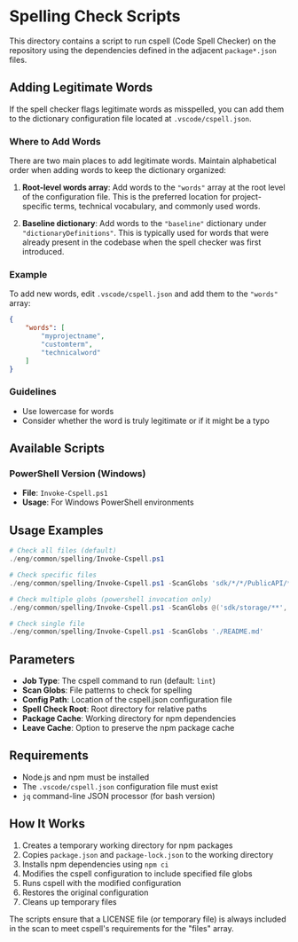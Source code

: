 # Spelling Check Scripts

This directory contains a script to run cspell (Code Spell Checker) on the repository using the dependencies defined in the adjacent `package*.json` files.

## Adding Legitimate Words

If the spell checker flags legitimate words as misspelled, you can add them to the dictionary configuration file located at `.vscode/cspell.json`.

### Where to Add Words

There are two main places to add legitimate words. Maintain alphabetical order when adding words to keep the dictionary organized:

1. **Root-level words array**: Add words to the `"words"` array at the root level of the configuration file. This is the preferred location for project-specific terms, technical vocabulary, and commonly used words.

2. **Baseline dictionary**: Add words to the `"baseline"` dictionary under `"dictionaryDefinitions"`. This is typically used for words that were already present in the codebase when the spell checker was first introduced.


### Example

To add new words, edit `.vscode/cspell.json` and add them to the `"words"` array:

```json
{
    "words": [
        "myprojectname",
        "customterm",
        "technicalword"
    ]
}
```

### Guidelines

- Use lowercase for words
- Consider whether the word is truly legitimate or if it might be a typo

## Available Scripts

### PowerShell Version (Windows)
- **File**: `Invoke-Cspell.ps1`
- **Usage**: For Windows PowerShell environments

## Usage Examples

```powershell
# Check all files (default)
./eng/common/spelling/Invoke-Cspell.ps1

# Check specific files
./eng/common/spelling/Invoke-Cspell.ps1 -ScanGlobs 'sdk/*/*/PublicAPI/**/*.md'

# Check multiple globs (powershell invocation only)
./eng/common/spelling/Invoke-Cspell.ps1 -ScanGlobs @('sdk/storage/**', 'sdk/keyvault/**')

# Check single file
./eng/common/spelling/Invoke-Cspell.ps1 -ScanGlobs './README.md'
```

## Parameters

- **Job Type**: The cspell command to run (default: `lint`)
- **Scan Globs**: File patterns to check for spelling
- **Config Path**: Location of the cspell.json configuration file
- **Spell Check Root**: Root directory for relative paths
- **Package Cache**: Working directory for npm dependencies
- **Leave Cache**: Option to preserve the npm package cache

## Requirements

- Node.js and npm must be installed
- The `.vscode/cspell.json` configuration file must exist
- `jq` command-line JSON processor (for bash version)

## How It Works

1. Creates a temporary working directory for npm packages
2. Copies `package.json` and `package-lock.json` to the working directory
3. Installs npm dependencies using `npm ci`
4. Modifies the cspell configuration to include specified file globs
5. Runs cspell with the modified configuration
6. Restores the original configuration
7. Cleans up temporary files

The scripts ensure that a LICENSE file (or temporary file) is always included in the scan to meet cspell's requirements for the "files" array.
